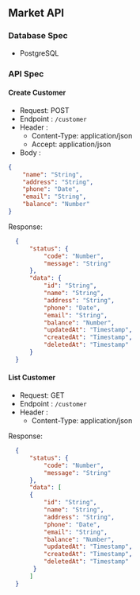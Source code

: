 ## Market API

### Database Spec
- PostgreSQL

### API Spec

#### Create Customer
- Request: POST
- Endpoint : `/customer`
- Header :
    - Content-Type: application/json
    - Accept: application/json
- Body : 
```json
{
    "name": "String",
    "address": "String",
    "phone": "Date",
    "email": "String",
    "balance": "Number"
}
```

Response:
```json
  {
      "status": {
          "code": "Number",
          "message": "String"
      },
      "data": {
          "id": "String",
          "name": "String",
          "address": "String",
          "phone": "Date",
          "email": "String",
          "balance": "Number",
          "updatedAt": "Timestamp",
          "createdAt": "Timestamp",
          "deletedAt": "Timestamp"
      }
  }
  ```

#### List Customer
- Request: GET
- Endpoint : `/customer`
- Header :
    - Content-Type: application/json
    
Response:
```json
  {
      "status": {
          "code": "Number",
          "message": "String"
      },
      "data": [ 
      {
          "id": "String",
          "name": "String",
          "address": "String",
          "phone": "Date",
          "email": "String",
          "balance": "Number",
          "updatedAt": "Timestamp",
          "createdAt": "Timestamp",
          "deletedAt": "Timestamp"
       }
      ]
  }
  ```
